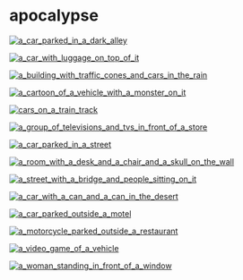 # apocalypse

<a href="a_car_parked_in_a_dark_alley.jpg"><img alt="a_car_parked_in_a_dark_alley" src="a_car_parked_in_a_dark_alley.jpg"></a>

<a href="a_car_with_luggage_on_top_of_it.jpg"><img alt="a_car_with_luggage_on_top_of_it" src="a_car_with_luggage_on_top_of_it.jpg"></a>

<a href="a_building_with_traffic_cones_and_cars_in_the_rain.jpg"><img alt="a_building_with_traffic_cones_and_cars_in_the_rain" src="a_building_with_traffic_cones_and_cars_in_the_rain.jpg"></a>

<a href="a_cartoon_of_a_vehicle_with_a_monster_on_it.jpg"><img alt="a_cartoon_of_a_vehicle_with_a_monster_on_it" src="a_cartoon_of_a_vehicle_with_a_monster_on_it.jpg"></a>

<a href="cars_on_a_train_track.jpg"><img alt="cars_on_a_train_track" src="cars_on_a_train_track.jpg"></a>

<a href="a_group_of_televisions_and_tvs_in_front_of_a_store.jpg"><img alt="a_group_of_televisions_and_tvs_in_front_of_a_store" src="a_group_of_televisions_and_tvs_in_front_of_a_store.jpg"></a>

<a href="a_car_parked_in_a_street.jpg"><img alt="a_car_parked_in_a_street" src="a_car_parked_in_a_street.jpg"></a>

<a href="a_room_with_a_desk_and_a_chair_and_a_skull_on_the_wall.jpg"><img alt="a_room_with_a_desk_and_a_chair_and_a_skull_on_the_wall" src="a_room_with_a_desk_and_a_chair_and_a_skull_on_the_wall.jpg"></a>

<a href="a_street_with_a_bridge_and_people_sitting_on_it.jpg"><img alt="a_street_with_a_bridge_and_people_sitting_on_it" src="a_street_with_a_bridge_and_people_sitting_on_it.jpg"></a>

<a href="a_car_with_a_can_and_a_can_in_the_desert.jpg"><img alt="a_car_with_a_can_and_a_can_in_the_desert" src="a_car_with_a_can_and_a_can_in_the_desert.jpg"></a>

<a href="a_car_parked_outside_a_motel.jpg"><img alt="a_car_parked_outside_a_motel" src="a_car_parked_outside_a_motel.jpg"></a>

<a href="a_motorcycle_parked_outside_a_restaurant.jpg"><img alt="a_motorcycle_parked_outside_a_restaurant" src="a_motorcycle_parked_outside_a_restaurant.jpg"></a>

<a href="a_video_game_of_a_vehicle.jpg"><img alt="a_video_game_of_a_vehicle" src="a_video_game_of_a_vehicle.jpg"></a>

<a href="a_woman_standing_in_front_of_a_window.jpg"><img alt="a_woman_standing_in_front_of_a_window" src="a_woman_standing_in_front_of_a_window.jpg"></a>

